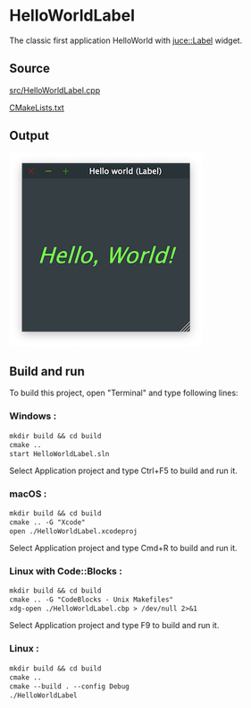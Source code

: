 # HelloWorldLabel

The classic first application HelloWorld with [juce::Label](https://docs.juce.com/master/classLabel.html) widget.

## Source

[src/HelloWorldLabel.cpp](src/HelloWorldLabel.cpp)

[CMakeLists.txt](CMakeLists.txt)

## Output

![output](../../../docs/Pictures/HelloWorldLabel.png)

## Build and run

To build this project, open "Terminal" and type following lines:

### Windows :

``` shell
mkdir build && cd build
cmake .. 
start HelloWorldLabel.sln
```

Select Application project and type Ctrl+F5 to build and run it.

### macOS :

``` shell
mkdir build && cd build
cmake .. -G "Xcode"
open ./HelloWorldLabel.xcodeproj
```

Select Application project and type Cmd+R to build and run it.

### Linux with Code::Blocks :

``` shell
mkdir build && cd build
cmake .. -G "CodeBlocks - Unix Makefiles"
xdg-open ./HelloWorldLabel.cbp > /dev/null 2>&1
```

Select Application project and type F9 to build and run it.

### Linux :

``` shell
mkdir build && cd build
cmake .. 
cmake --build . --config Debug
./HelloWorldLabel
```
